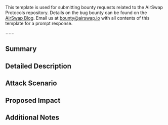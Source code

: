 This template is used for submitting bounty requests related to the AirSwap Protocols repository. Details on the bug bounty can be found on the [AirSwap Blog](https://medium.com/fluidity/airswap-bug-bounty-4d7ec41f3ea7). Email us at bounty@airswap.io with all contents of this template for a prompt response.

===

## Summary

## Detailed Description

## Attack Scenario

## Proposed Impact

## Additional Notes
